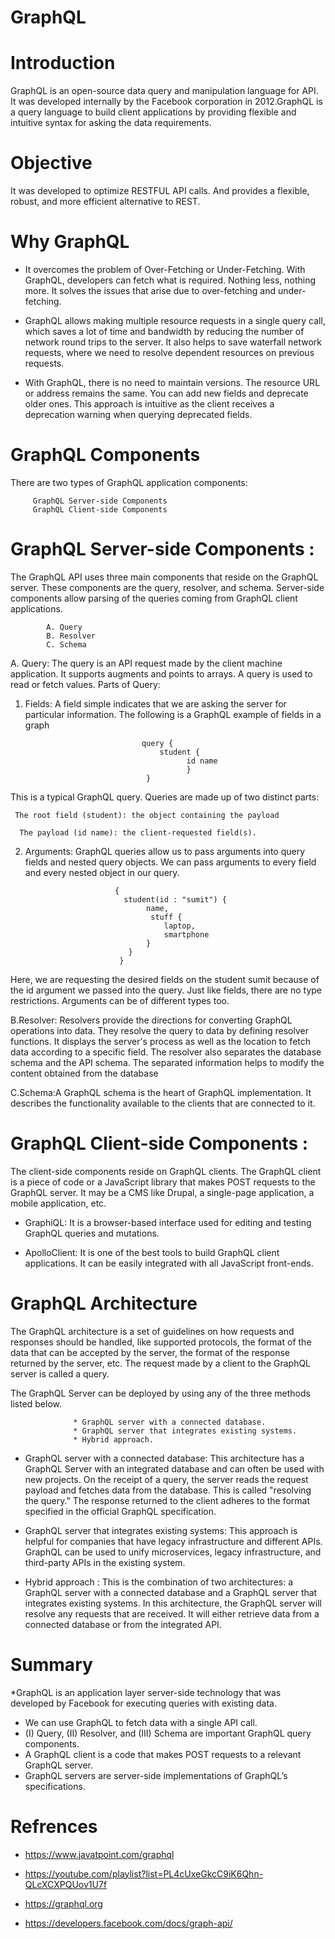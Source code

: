 # GraphQL
# Introduction
GraphQL is an open-source data query and manipulation language for API. It was developed internally by the Facebook corporation in 2012.GraphQL is a query language to build client applications by providing flexible and intuitive syntax for asking the data requirements.

# Objective
It was developed to optimize RESTFUL API calls. And provides a flexible, robust, and more efficient alternative to REST.

# Why GraphQL

* It overcomes the problem of Over-Fetching or Under-Fetching. With GraphQL, developers can fetch what is required. Nothing less, nothing more. It solves the issues that arise due to over-fetching and under-fetching.

* GraphQL allows making multiple resource requests in a single query call, which saves a lot of time and bandwidth by reducing the number of network round trips to the server. It also helps to save waterfall network requests, where we need to resolve dependent resources on previous requests. 

* With GraphQL, there is no need to maintain versions. The resource URL or address remains the same. You can add new fields and deprecate older ones. This approach is intuitive as the client receives a deprecation warning when querying deprecated fields.


# GraphQL Components


There are two types of GraphQL application components:

         GraphQL Server-side Components
         GraphQL Client-side Components
         
         
# GraphQL Server-side Components : 
The GraphQL API uses three main components that reside on the GraphQL server. These components are the query, resolver, and schema. Server-side components allow parsing of the queries coming from GraphQL client applications.


            A. Query
            B. Resolver
            C. Schema


A. Query: The query is an API request made by the client machine application. It supports augments and points to arrays. A query is used to read or fetch values.
Parts of Query:
 1. Fields: A field simple indicates that we are asking the server for particular information. The following is a GraphQL example of fields in a graph
 
 
                                  query {
                                      student {
                                            id name
                                            }
                                   }
                                   
                                   
                                   
This is a typical GraphQL query. Queries are made up of two distinct parts:

     The root field (student): the object containing the payload
     
      The payload (id name): the client-requested field(s).
                                  
                                  
  2. Arguments: GraphQL queries allow us to pass arguments into query fields and nested query objects. We can pass arguments to every field and every nested object in our query. 
  
                             
                             {
                               student(id : "sumit") {
                                    name,
                                     stuff {
                                        laptop,
                                        smartphone
                                    }
                                }
                              }
                              
                              
 Here, we are requesting the desired fields on the student sumit because of the id argument we passed into the query. Just like fields, there are no type restrictions. Arguments can be of different types too.
  
  
 
 B.Resolver: Resolvers provide the directions for converting GraphQL operations into data. They resolve the query to data by defining resolver functions.
It displays the server's process as well as the location to fetch data according to a specific field. The resolver also separates the database schema and the API schema. The separated information helps to modify the content obtained from the database
    
    
    
 C.Schema:A GraphQL schema is the heart of GraphQL implementation. It describes the functionality available to the clients that are connected to it.
 
 
 
 
 
 
 # GraphQL Client-side Components : 
 The client-side components reside on GraphQL clients. The GraphQL client is a piece of code or a JavaScript library that makes POST requests to the GraphQL server. It may be a CMS like Drupal, a single-page application, a mobile application, etc.
  
  
  * GraphiQL: It is a browser-based interface used for editing and testing GraphQL queries and mutations.
  
  * ApolloClient: It is one of the best tools to build GraphQL client applications. It can be easily integrated with all JavaScript front-ends.


# GraphQL Architecture

The GraphQL architecture is a set of guidelines on how requests and responses should be handled, like supported protocols, the format of the data that can be accepted by the server, the format of the response returned by the server, etc. The request made by a client to the GraphQL server is called a query.

The GraphQL Server can be deployed by using any of the three methods listed below.

                  * GraphQL server with a connected database.
                  * GraphQL server that integrates existing systems.
                  * Hybrid approach.




* GraphQL server with a connected database: 
This architecture has a GraphQL Server with an integrated database and can often be used with new projects. On the receipt of a query, the server reads the request payload and fetches data from the database. This is called "resolving the query." The response returned to the client adheres to the format specified in the official GraphQL specification.


* GraphQL server that integrates existing systems: 
 This approach is helpful for companies that have legacy infrastructure and different APIs. GraphQL can be used to unify microservices, legacy infrastructure, and third-party APIs in the existing system.

* Hybrid approach :
This is the combination of two architectures: a GraphQL server with  a connected database and a GraphQL server that integrates existing systems. In this architecture, the GraphQL server will resolve any requests that are received. It will either retrieve data from a connected database or from the integrated API.


# Summary

*GraphQL is an application layer server-side technology that was developed by Facebook for executing queries with existing data.
* We can use GraphQL to fetch data with a single API call.
*   (I) Query, (II) Resolver, and (III) Schema are important GraphQL query components.
* A GraphQL client is a code that makes POST requests to a relevant GraphQL server.
* GraphQL servers are server-side implementations of GraphQL’s specifications.
# Refrences

 * https://www.javatpoint.com/graphql

 * https://youtube.com/playlist?list=PL4cUxeGkcC9iK6Qhn-QLcXCXPQUov1U7f

 * https://graphql.org

 * https://developers.facebook.com/docs/graph-api/
  
